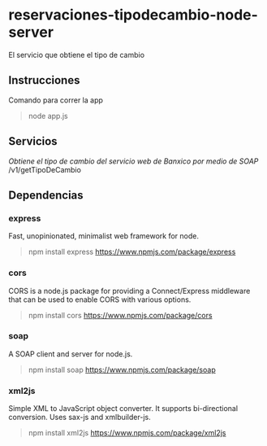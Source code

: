 # reservaciones-tipodecambio-node-server
El servicio que obtiene el tipo de cambio

## Instrucciones
Comando para correr la app
> node app.js

## Servicios
*Obtiene el tipo de cambio del servicio web de Banxico por medio de SOAP*
/v1/getTipoDeCambio

## Dependencias
### express
Fast, unopinionated, minimalist web framework for node.
> npm install express
https://www.npmjs.com/package/express

### cors
CORS is a node.js package for providing a Connect/Express middleware that can be used to enable CORS with various options.
> npm install cors
https://www.npmjs.com/package/cors

### soap
A SOAP client and server for node.js.
> npm install soap
https://www.npmjs.com/package/soap

### xml2js
Simple XML to JavaScript object converter. It supports bi-directional conversion. Uses sax-js and xmlbuilder-js.
>npm install xml2js
https://www.npmjs.com/package/xml2js
